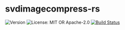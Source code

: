 # svdimagecompress-rs

![Version](https://img.shields.io/badge/version-v0.1.0--DEV-orange)
![License: MIT OR Apache-2.0](https://img.shields.io/badge/license-MIT%20OR%20Apache--2.0-rebeccapurple)
[![Build Status](https://github.com/Luis-Varona/svdimagecompress-rs/actions/workflows/rust.yml/badge.svg?branch=main)](https://github.com/Luis-Varona/svdimagecompress-rs/actions/workflows/rust.yml?query=branch%3Amain)
